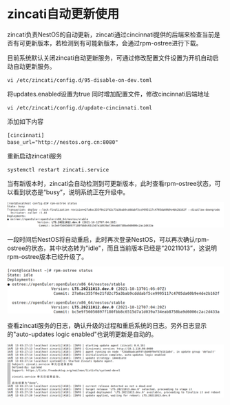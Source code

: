 # zincati自动更新使用

zincati负责NestOS的自动更新，zincati通过cincinnati提供的后端来检查当前是否有可更新版本，若检测到有可能新版本，会通过rpm-ostree进行下载。

目前系统默认关闭zincati自动更新服务，可通过修改配置文件设置为开机自动启动自动更新服务。

```
vi /etc/zincati/config.d/95-disable-on-dev.toml
```

将updates.enabled设置为true
同时增加配置文件，修改cincinnati后端地址

```
vi /etc/zincati/config.d/update-cincinnati.toml
```

添加如下内容

```
[cincinnati]
base_url="http://nestos.org.cn:8080"
```

重新启动zincati服务

```
systemctl restart zincati.service
```

当有新版本时，zincati会自动检测到可更新版本，此时查看rpm-ostree状态，可以看到状态是“busy”，说明系统正在升级中。

![蓝信图片_0880c4c80710ab88d007](docs/graph/zincati自动更新使用/0880c4c80710ab88d007.png)

一段时间后NestOS将自动重启，此时再次登录NestOS，可以再次确认rpm-ostree的状态，其中状态转为"idle"，而且当前版本已经是“20211013”，这说明rpm-ostree版本已经升级了。

![0880c4c80710abc840](docs/graph/zincati自动更新使用/0880c4c80710abc840-1634214176877.png)

查看zincati服务的日志，确认升级的过程和重启系统的日志。另外日志显示的"auto-updates logic enabled"也说明更新是自动的。

![0880c4c80710abca0b](docs/graph/zincati自动更新使用/0880c4c80710abca0b.png)